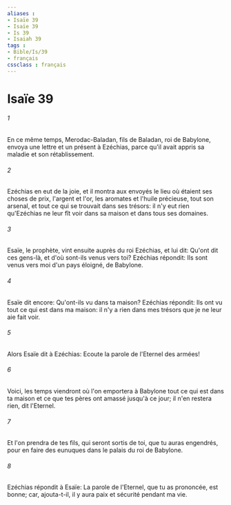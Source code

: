 ```yaml
---
aliases : 
- Isaïe 39
- Isaïe 39
- Is 39
- Isaiah 39
tags : 
- Bible/Is/39
- français
cssclass : français
---
```


# Isaïe 39

###### 1
En ce même temps, Merodac-Baladan, fils de Baladan, roi de Babylone, envoya une lettre et un présent à Ezéchias, parce qu'il avait appris sa maladie et son rétablissement.
###### 2
Ezéchias en eut de la joie, et il montra aux envoyés le lieu où étaient ses choses de prix, l'argent et l'or, les aromates et l'huile précieuse, tout son arsenal, et tout ce qui se trouvait dans ses trésors: il n'y eut rien qu'Ezéchias ne leur fît voir dans sa maison et dans tous ses domaines.
###### 3
Esaïe, le prophète, vint ensuite auprès du roi Ezéchias, et lui dit: Qu'ont dit ces gens-là, et d'où sont-ils venus vers toi? Ezéchias répondit: Ils sont venus vers moi d'un pays éloigné, de Babylone.
###### 4
Esaïe dit encore: Qu'ont-ils vu dans ta maison? Ezéchias répondit: Ils ont vu tout ce qui est dans ma maison: il n'y a rien dans mes trésors que je ne leur aie fait voir.
###### 5
Alors Esaïe dit à Ezéchias: Ecoute la parole de l'Eternel des armées!
###### 6
Voici, les temps viendront où l'on emportera à Babylone tout ce qui est dans ta maison et ce que tes pères ont amassé jusqu'à ce jour; il n'en restera rien, dit l'Eternel.
###### 7
Et l'on prendra de tes fils, qui seront sortis de toi, que tu auras engendrés, pour en faire des eunuques dans le palais du roi de Babylone.
###### 8
Ezéchias répondit à Esaïe: La parole de l'Eternel, que tu as prononcée, est bonne; car, ajouta-t-il, il y aura paix et sécurité pendant ma vie.
